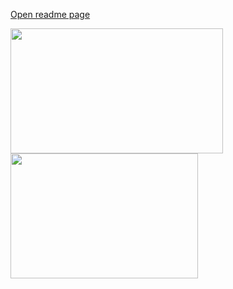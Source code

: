 [Open readme page](https://htmlpreview.github.io/?https://github.com/Ak1yamaKiyoshi/Ak1yamaKiyoshi/blob/main/page.html)
  <div>
            <p>
            <img height="200" width="340" src="https://github-readme-stats.vercel.app/api?username=Ak1yamaKiyoshi&count_private=true&show_icons=true&theme=tokyonight&hide_border=true&custom_title=My%20GitHub%20Stats"/>
            <img height="200" width="300" src="https://github-readme-stats.vercel.app/api/top-langs/?username=Ak1yamaKiyoshi&langs_count=6&layout=compact&theme=tokyonight&hide_border=true&custom_title=Top%20Languages"/>
            </p>
        </div>
